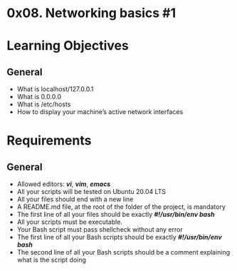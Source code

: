 # 0x08. Networking basics #1
# Learning Objectives

## General
* What is localhost/127.0.0.1
* What is 0.0.0.0
* What is /etc/hosts
* How to display your machine’s active network interfaces

# Requirements
## General

* Allowed editors: ***vi***, ***vim***, ***emacs***
* All your scripts will be tested on Ubuntu 20.04 LTS 
* All your files should end with a new line
* A README.md file, at the root of the folder of the project, is mandatory
* The first line of all your files should be exactly ***#!/usr/bin/env bash***
* All your scripts must be executable.
* Your Bash script must pass shellcheck without any error
* The first line of all your Bash scripts should be exactly ***#!/usr/bin/env bash***
* The second line of all your Bash scripts should be a comment explaining what is the script doing
